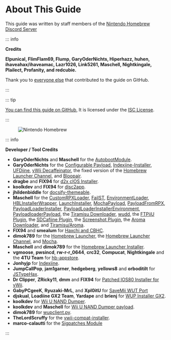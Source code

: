 # About This Guide

This guide was written by staff members of the [Nintendo Homebrew Discord Server](https://discord.gg/C29hYvh)

::: info

**Credits**

**Elpunical, FlimFlam69, Flump, GaryOderNichts, Hiperhazz, huhen, ihaveahax/ihaveamac, Lazr1026, Link5261, Maschell, Nightkingale, Plailect, Profanity, and redcubie.**

Thank you to [everyone else](https://github.com/hacks-guide/Guide-WiiU/graphs/contributors) that contributed to the guide on GitHub.

:::

::: tip

[You can find this guide on GitHub](https://github.com/hacks-guide/Guide-WiiU), It is licensed under the [ISC License](https://github.com/hacks-guide/Guide-WiiU/blob/master/LICENSE.md).

:::

<figure class="thumbnails">
    <img src="/assets/img/nh.jpg" alt="Nintendo Homebrew" title="Nintendo Homebrew">
</figure>

::: info

**Developer / Tool Credits**

- **GaryOderNichts** and **Maschell** for the [AutobootModule](https://github.com/wiiu-env/AutobootModule).
- **GaryOderNichts** for the [Configurable Payload](https://github.com/GaryOderNichts/configurable-payload), [Indexiine-Installer](https://github.com/GaryOderNichts/indexiine-installer), [UFDiine](https://github.com/GaryOderNichts/UFDiine), [vWii Decaffeinator](https://github.com/GaryOderNichts/vWii-Decaffeinator), the fixed version of the [Homebrew Launcher Channel](https://github.com/GaryOderNichts/homebrew_launcher/), and [Bloopair](https://github.com/GaryOderNichts/Bloopair).
- **dragbe** and **FIX94** for <u>d2x cIOS Installer</u>.
- **koolkdev** and **FIX94** for [disc2app](https://github.com/koolkdev/disc2app).
- **jhildenbiddle** for [docsify-themeable](https://github.com/jhildenbiddle/docsify-themeable).
- **Maschell** for the [CustomRPXLoader](https://github.com/wiiu-env/CustomRPXLoader), [FailST](https://maschell.github.io/homebrew/2020/12/02/failst.html), [EnvironmentLoader](https://github.com/wiiu-env/EnvironmentLoader), [HBLInstallerWrapper](https://github.com/wiiu-env/HBLInstallerWrapper), [LaunchInstaller](https://github.com/wiiu-env/LaunchInstaller), [MochaPayload](https://github.com/wiiu-env/MochaPayload), [PayloadFromRPX](https://github.com/wiiu-env/PayloadFromRPX), [PayloadLoaderInstaller](https://github.com/wiiu-env/PayloadLoaderInstaller), [PayloadLoaderInstallerEnvironment](https://github.com/wiiu-env/PayloadLoaderInstallerEnvironment), [PayloadloaderPayload](https://github.com/wiiu-env/PayloadloaderPayload), the [Tiramisu Downloader](https://tiramisu.foryour.cafe/), [wudd](https://github.com/wiiu-env/wudd), the [FTPiiU Plugin](https://github.com/wiiu-env/ftpiiu_plugin/), the [SDCafiine Plugin](https://github.com/wiiu-env/sdcafiine_plugin/), the [Screenshot Plugin](https://github.com/wiiu-env/ScreenshotWUPS/), the [Aroma Downloader](https://aroma.foryour.cafe), and <u>Tiramisu/Aroma</u>.
- **FIX94** and **smealum** for [Haxchi and CBHC](https://github.com/FIX94/haxchi).
- **dimok789** for the [Homebrew Launcher](https://github.com/dimok789/homebrew_launcher), the [Homebrew Launcher Channel](https://github.com/dimok789/homebrew_launcher), and [Mocha](https://github.com/dimok789/mocha).
- **Maschell** and **dimok789** for the [Homebrew Launcher Installer](https://github.com/wiiu-env/homebrew_launcher_installer).
- **vgmoose**, **pwsincd**, **rw-r-r_0644**, **crc32**, **Compucat**, **Nightkingale** and the **4TU Team** for [hb-appstore](https://github.com/vgmoose/hb-appstore).
- **Jonhyjp** for [Indexiine](https://gbatemp.net/threads/indexiine-load-cfw-during-boot-and-offline-without-a-vc-ds-title.553681/).
- **JumpCallPop**, **jam1garner**, **hedgeberg**, **yellows8** and **orboditilt** for [JSTypeHax](https://github.com/wiiu-env/JsTypeHax).
- **Dr Clipper**, **ZRicky11**, **dmm** and **FIX94** for <u>Patched IOS80 Installer for vWii</u>.
- **GabyPCgeeK**,  **Ryuzaki-MrL**, and **Xpl0itU** for [SaveMii WUT Port](https://github.com/Xpl0itU/savemii)
- **djskual**, **Loadiine GX2 Team**, **Yardape** and **brienj** for [WUP Installer GX2](https://sourceforge.net/projects/wup-installer-gx2/).
- **koolkdev** for [Wii U NAND Dumper](https://github.com/koolkdev/wiiu-nanddumper).
- **koolkdev** and **Maschell** for [Wii U NAND Dumper payload](https://github.com/wiiu-env/wiiu-nanddumper-payload).
- **dimok789** for [wupclient.py](https://github.com/dimok789/mocha/blob/master/ios_mcp/wupclient.py).
- **TheLordScruffy** for the [vwii-compat-installer](https://github.com/TheLordScruffy/vwii-compat-installer).
- **marco-calautti** for the [Sigpatches Module](https://github.com/marco-calautti/SigpatchesModuleWiiU)

:::
